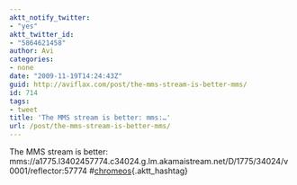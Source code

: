 ```yaml
---
aktt_notify_twitter:
- "yes"
aktt_twitter_id:
- "5864621458"
author: Avi
categories:
- none
date: "2009-11-19T14:24:43Z"
guid: http://aviflax.com/post/the-mms-stream-is-better-mms/
id: 714
tags:
- tweet
title: 'The MMS stream is better: mms:…'
url: /post/the-mms-stream-is-better-mms/
---
```

The MMS stream is better: mms://a1775.l3402457774.c34024.g.lm.akamaistream.net/D/1775/34024/v0001/reflector:57774 #[chromeos](http://search.twitter.com/search?q=%23chromeos){.aktt_hashtag}